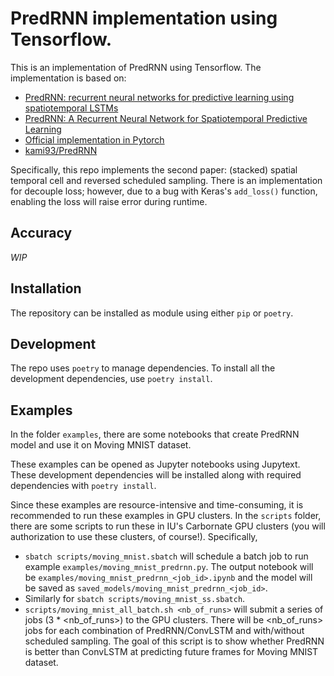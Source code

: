 # PredRNN implementation using Tensorflow.

This is an implementation of PredRNN using Tensorflow.
The implementation is based on:

* [PredRNN: recurrent neural networks for predictive learning using spatiotemporal LSTMs](https://dl.acm.org/doi/abs/10.5555/3294771.3294855)
* [PredRNN: A Recurrent Neural Network for Spatiotemporal Predictive Learning](https://arxiv.org/abs/2103.09504)
* [Official implementation in Pytorch](https://github.com/thuml/predrnn-pytorch)
* [kami93/PredRNN](https://github.com/kami93/PredRNN)

Specifically, this repo implements the second paper:
(stacked) spatial temporal cell and reversed scheduled sampling.
There is an implementation for decouple loss;
however, due to a bug with Keras's `add_loss()` function,
enabling the loss will raise error during runtime.

## Accuracy

_WIP_

## Installation

The repository can be installed as module using either `pip` or `poetry`.

## Development

The repo uses `poetry` to manage dependencies.
To install all the development dependencies, use `poetry install`.

## Examples

In the folder `examples`,
there are some notebooks that create PredRNN model
and use it on Moving MNIST dataset. 

These examples can be opened as Jupyter notebooks using Jupytext.
These development dependencies will be installed along with
required dependencies with `poetry install`.

Since these examples are resource-intensive and time-consuming,
it is recommended to run these examples in GPU clusters.
In the `scripts` folder,
there are some scripts to run these in IU's Carbornate GPU clusters
(you will authorization to use these clusters, of course!).
Specifically,

* `sbatch scripts/moving_mnist.sbatch` will schedule a batch job to run
example `examples/moving_mnist_predrnn.py`.
The output notebook will be `examples/moving_mnist_predrnn_<job_id>.ipynb`
and the model will be saved as `saved_models/moving_mnist_predrnn_<job_id>`.
* Similarly for `sbatch scripts/moving_mnist_ss.sbatch`.
* `scripts/moving_mnist_all_batch.sh <nb_of_runs>` will submit a series
of jobs (3 * <nb_of_runs>) to the GPU clusters.
There will be <nb_of_runs> jobs for each combination of PredRNN/ConvLSTM
and with/without scheduled sampling.
The goal of this script is to show whether PredRNN is better than ConvLSTM
at predicting future frames for Moving MNIST dataset.
